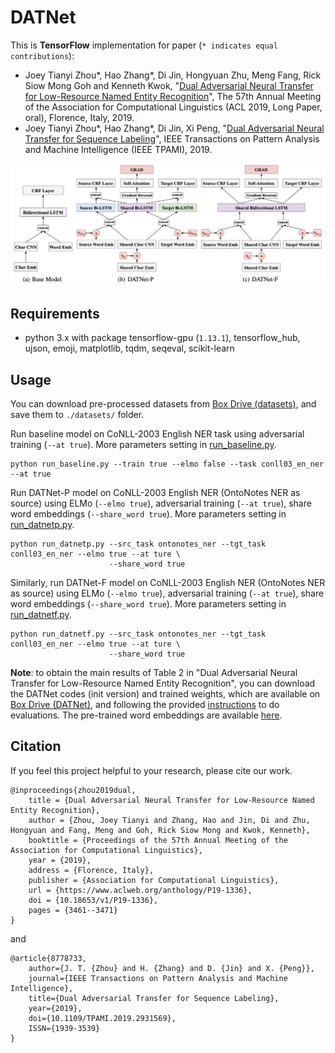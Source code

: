# DATNet

This is **TensorFlow** implementation for paper (`* indicates equal contributions`):

- Joey Tianyi Zhou*, Hao Zhang*, Di Jin, Hongyuan Zhu, Meng Fang, Rick Siow Mong Goh and Kenneth Kwok, "[Dual 
Adversarial Neural Transfer for Low-Resource Named Entity Recognition](https://www.aclweb.org/anthology/P19-1336/)", The 
57th Annual Meeting of the Association for Computational Linguistics (ACL 2019, Long Paper, oral), Florence, Italy, 2019.
- Joey Tianyi Zhou*, Hao Zhang*, Di Jin, Xi Peng, "[Dual Adversarial Neural Transfer for Sequence 
Labeling](https://ieeexplore.ieee.org/document/8778733)", IEEE Transactions on Pattern Analysis and Machine Intelligence 
(IEEE TPAMI), 2019.

![overview](/figures/datnet.jpg)

## Requirements
- python 3.x with package tensorflow-gpu (`1.13.1`), tensorflow_hub, ujson, emoji, matplotlib, tqdm, seqeval, scikit-learn

## Usage

You can download pre-processed datasets from [Box Drive (datasets)](https://app.box.com/s/3rgap12lnwr7mamkaks1lql12d46lat1), 
and save them to `./datasets/` folder.

Run baseline model on CoNLL-2003 English NER task using adversarial training (`--at true`). 
More parameters setting in [run_baseline.py](/run_baseline.py).
```shell script
python run_baseline.py --train true --elmo false --task conll03_en_ner --at true
```

Run DATNet-P model on CoNLL-2003 English NER (OntoNotes NER as source) using ELMo (`--elmo true`), adversarial training 
(`--at true`), share word embeddings (`--share_word true`). More parameters setting in [run_datnetp.py](/run_datnetp.py).
```shell script
python run_datnetp.py --src_task ontonotes_ner --tgt_task conll03_en_ner --elmo true --at ture \
                      --share_word true
```

Similarly, run DATNet-F model on CoNLL-2003 English NER (OntoNotes NER as source) using ELMo (`--elmo true`), adversarial 
training (`--at true`), share word embeddings (`--share_word true`). More parameters setting in 
[run_datnetf.py](/run_datnetf.py).
```shell script
python run_datnetf.py --src_task ontonotes_ner --tgt_task conll03_en_ner --elmo true --at ture \
                      --share_word true
```

**Note**: to obtain the main results of Table 2 in "Dual Adversarial Neural Transfer for Low-Resource Named Entity 
Recognition", you can download the DATNet codes (init version) and trained weights, which are available on 
[Box Drive (DATNet)](https://app.box.com/s/d7nuslxqccgtbct06vrzvtpbz7a3rtw8), and following the provided 
[instructions](https://app.box.com/s/toa8ncdp2hyk81qfeyqbsule2864zkky) to do evaluations. The pre-trained word 
embeddings are available [here](http://www.limteng.com/research/2018/05/14/pretrained-word-embeddings.html).

## Citation
If you feel this project helpful to your research, please cite our work.
```
@inproceedings{zhou2019dual,
    title = {Dual Adversarial Neural Transfer for Low-Resource Named Entity Recognition},
    author = {Zhou, Joey Tianyi and Zhang, Hao and Jin, Di and Zhu, Hongyuan and Fang, Meng and Goh, Rick Siow Mong and Kwok, Kenneth},
    booktitle = {Proceedings of the 57th Annual Meeting of the Association for Computational Linguistics},
    year = {2019},
    address = {Florence, Italy},
    publisher = {Association for Computational Linguistics},
    url = {https://www.aclweb.org/anthology/P19-1336},
    doi = {10.18653/v1/P19-1336},
    pages = {3461--3471}
}
```
and
```
@article{8778733,
    author={J. T. {Zhou} and H. {Zhang} and D. {Jin} and X. {Peng}},
    journal={IEEE Transactions on Pattern Analysis and Machine Intelligence},
    title={Dual Adversarial Transfer for Sequence Labeling},
    year={2019},
    doi={10.1109/TPAMI.2019.2931569},
    ISSN={1939-3539}
}
```
